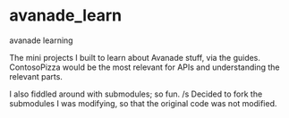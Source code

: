 # avanade_learn
avanade learning

The mini projects I built to learn about Avanade stuff, via the guides.
ContosoPizza would be the most relevant for APIs and understanding the relevant parts.

I also fiddled around with submodules; so fun. /s
Decided to fork the submodules I was modifying, so that the original code was not modified.